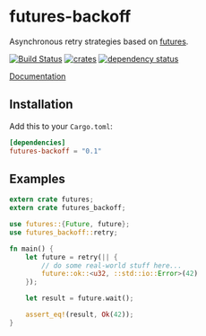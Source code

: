 # futures-backoff

Asynchronous retry strategies based on [futures](https://crates.io/crates/futures).

[![Build Status](https://travis-ci.org/srijs/rust-futures-backoff.svg?branch=master)](https://travis-ci.org/srijs/rust-futures-backoff)
[![crates](http://meritbadge.herokuapp.com/futures-backoff)](https://crates.io/crates/futures-backoff)
[![dependency status](https://deps.rs/repo/github/srijs/rust-futures-backoff/status.svg)](https://deps.rs/repo/github/srijs/rust-futures-backoff)

[Documentation](https://docs.rs/futures-backoff)

## Installation

Add this to your `Cargo.toml`:

```toml
[dependencies]
futures-backoff = "0.1"
```

## Examples

```rust
extern crate futures;
extern crate futures_backoff;

use futures::{Future, future};
use futures_backoff::retry;

fn main() {
    let future = retry(|| {
        // do some real-world stuff here...
        future::ok::<u32, ::std::io::Error>(42)
    });

    let result = future.wait();

    assert_eq!(result, Ok(42));
}
```

